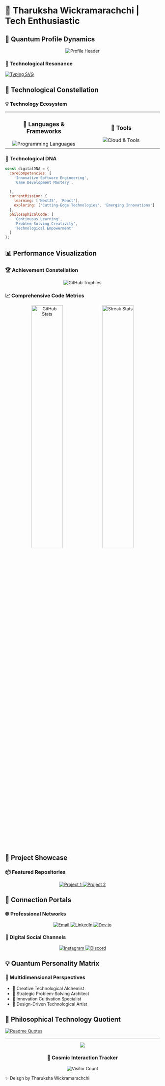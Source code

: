 # 🌠 Tharuksha Wickramarachchi | Tech Enthusiastic 

## 💫 Quantum Profile Dynamics

<div align="center">
  <img src="https://capsule-render.vercel.app/api?type=waving&color=gradient&customColorList=0,2,2,5,30&height=200&section=header&text=Tharuksha%20Wickramarachchi&fontSize=40&fontColor=fff&animation=fadeIn" alt="Profile Header"/>
</div>

### 🚀 Technological Resonance

[![Typing SVG](https://readme-typing-svg.demolab.com?font=Pacifico&size=25&pause=1000&vCenter=true&width=600&lines=Software+Engineer+%7C+Fresh+Graduate+%7C+Tech+Enthusiastic)](https://git.io/typing-svg)

## 🌈 Technological Constellation

### 💡 Technology Ecosystem
<table align="center">
  <tr>
    <td align="center" width="33%">
      <h3>🔧 Languages & Frameworks</h3>
      <img src="https://skillicons.dev/icons?i=cs,java,js,react,tailwind,html,css,lua,mongodb,mysql,nodejs" alt="Programming Languages" />
    </td>
    <td align="center" width="33%">
      <h3>🔧 Tools </h3>
      <img src="https://skillicons.dev/icons?i=aws,azure,linux,git,github" alt="Cloud & Tools" />
    </td>
  </tr>
</table>

### 🔬 Technological DNA
```javascript
const digitalDNA = {
  coreCompetencies: [
    'Innovative Software Engineering',
    'Game Development Mastery',
    
  ],
  currentMission: {
    learning: ['NextJS', 'React'],
    exploring: ['Cutting-Edge Technologies', 'Emerging Innovations']
  },
  philosophicalCode: [
    'Continuous Learning',
    'Problem-Solving Creativity',
    'Technological Empowerment'
  ]
};
```

## 📊 Performance Visualization

### 🏆 Achievement Constellation
<p align="center">
  <img src="https://github-profile-trophy.vercel.app/?username=tharuksha&theme=onedark&column=7&margin-w=15&margin-h=15" alt="GitHub Trophies" />
</p>

### 📈 Comprehensive Code Metrics
<p align="center">
  <img width="45%" src="https://github-readme-stats.vercel.app/api?username=tharuksha&theme=transparent&show_icons=true&include_all_commits=true&count_private=true" alt="GitHub Stats"/>
  <img width="45%" src="https://github-readme-streak-stats.herokuapp.com/?user=tharuksha&theme=transparent" alt="Streak Stats"/>
</p>


## 🌟 Project Showcase

### 📦 Featured Repositories
<p align="center">
  <a href="https://github.com/Tharuksha/GovHUB-frontend-customer">
    <img src="https://github-readme-stats.vercel.app/api/pin/?username=tharuksha&repo=GovHUB-frontend-customer&theme=transparent" alt="Project 1" />
  </a>
  <a href="https://github.com/Tharuksha/GovHUB-frontend-admin">
    <img src="https://github-readme-stats.vercel.app/api/pin/?username=tharuksha&repo=GovHUB-frontend-admin&theme=transparent" alt="Project 2" />
  </a>
</p>

## 🔗 Connection Portals

### 🌐 Professional Networks
<p align="center">
  <a href="mailto:tharuksha_w@pm.me">
    <img alt="Email" src="https://img.shields.io/badge/QUANTUM_MAIL-D14836?style=for-the-badge&logo=gmail&logoColor=white" />
  </a>
  <a href="https://linkedin.com/in/tharuksha">
    <img alt="LinkedIn" src="https://img.shields.io/badge/PROFESSIONAL_NETWORK-0077B5?style=for-the-badge&logo=linkedin&logoColor=white" />
  </a>
  <a href="https://dev.to/doba">
    <img alt="Dev.to" src="https://img.shields.io/badge/TECH_INSIGHTS-0A0A0A?style=for-the-badge&logo=dev.to&logoColor=white" />
  </a>
</p>

### 💬 Digital Social Channels
<p align="center">
  <a href="https://instagram.com/doba_03_09">
    <img alt="Instagram" src="https://img.shields.io/badge/VISUAL_STORIES-E4405F?style=for-the-badge&logo=instagram&logoColor=white" />
  </a>
  <a href="https://discord.gg/DobA#0393">
    <img alt="Discord" src="https://img.shields.io/badge/TECH_COMMUNITY-7289DA?style=for-the-badge&logo=discord&logoColor=white" />
  </a>
</p>

## 💡 Quantum Personality Matrix

### 🎲 Multidimensional Perspectives
- 🌈 Creative Technological Alchemist
- 🧩 Strategic Problem-Solving Architect
- 🚀 Innovation Cultivation Specialist
- 🎨 Design-Driven Technological Artist

## 🔮 Philosophical Technology Quotient
[![Readme Quotes](https://quotes-github-readme.vercel.app/api?type=horizontal&theme=dark)](https://github.com/piyushsuthar/github-readme-quotes)

---

<div align="center">
  <img src="https://capsule-render.vercel.app/api?type=waving&color=gradient&customColorList=0,2,2,5,30&height=120&section=footer"/>
  
  ### 👀 Cosmic Interaction Tracker
  ![Visitor Count](https://profile-counter.glitch.me/tharuksha/count.svg)
</div>

✨ Deisgn by Tharuksha Wickramarachchi
